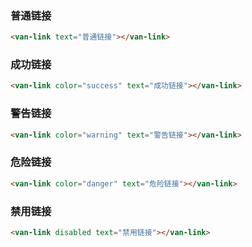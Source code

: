 ### 普通链接

``` html
<van-link text="普通链接"></van-link>
```

### 成功链接

``` html
<van-link color="success" text="成功链接"></van-link>
```

### 警告链接

``` html
<van-link color="warning" text="警告链接"></van-link>
```

### 危险链接

``` html
<van-link color="danger" text="危险链接"></van-link>
```

### 禁用链接

``` html
<van-link disabled text="禁用链接"></van-link>
```
